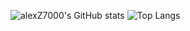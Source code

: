 ![alexZ7000's GitHub stats](https://github-readme-stats.vercel.app/api?username=anuraghazra&show_icons=true&theme=radical)
![Top Langs](https://github-readme-stats.vercel.app/api/top-langs/?username=alexZ7000&show_icons=true&theme=radical&size_weight=0.5&count_weight=0.5)



